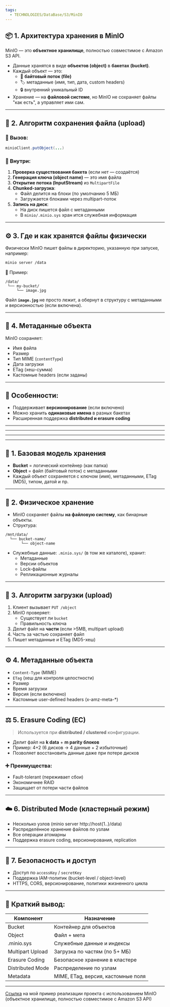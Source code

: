 ```yaml
---
tags:
  - TECHNOLOGIES/DataBase/S3/MinIO
---
```

## 📦 **1. Архитектура хранения в MinIO**
MinIO — это **объектное хранилище**, полностью совместимое с Amazon S3 API.
- Данные хранятся в виде **объектов (object)** в **бакетах (bucket)**.    
- Каждый объект — это:    
    - 📁 **байтовый поток (file)**        
    - 🏷️ метаданные (имя, тип, дата, custom headers)        
    - 🔒 внутренний уникальный ID        
- Хранение — на **файловой системе**, но MinIO не сохраняет файлы "как есть", а управляет ими сам.    

---
## 🔄 **2. Алгоритм сохранения файла (upload)**
### 🔧 Вызов:
```java
minioClient.putObject(...)
```
### 🔽 Внутри:
1. **Проверка существования бакета** (если нет — создаётся)    
2. **Генерация ключа (object name)** — это имя файла    
3. **Открытие потока (InputStream)** из `MultipartFile`    
4. **Chunked-загрузка**:    
    - Файл делится на блоки (по умолчанию 5 МБ)        
    - Загружается блоками через multipart-поток        
5. **Запись на диск**:    
    - На диск пишется файл с метаданными        
    - В `minio/.minio.sys` хран ится служебная информация        

---
## ⚙️ **3. Где и как хранятся файлы физически**
Физически MinIO пишет файлы в директорию, указанную при запуске, например:
```bash
minio server /data
```
📁 Пример:
```arduino
/data/
 └── my-bucket/
     └── image.jpg
```
Файл **`image.jpg`** не просто лежит, а обернут в структуру с метаданными и версионностью (если включена).

---
## 🔐 **4. Метаданные объекта**
MinIO сохраняет:
- Имя файла    
- Размер    
- Тип MIME (`contentType`)    
- Дата загрузки    
- ETag (хеш-сумма)    
- Кастомные headers (если заданы)    

---
## 🧠 Особенности:
- Поддерживает **версионирование** (если включено)    
- Можно хранить **одинаковые имена** в разных бакетах    
- Расширенная поддержка **distributed и erasure coding**    

---
---
---
---
## 🧱 1. **Базовая модель хранения**
- **Bucket** = логический контейнер (как папка)    
- **Object** = файл (байтовый поток) с метаданными    
- Каждый объект сохраняется с ключом (имя), метаданными, ETag (MD5), типом, датой и пр.    
---
## 📁 2. **Физическое хранение**
- MinIO сохраняет файлы **на файловую систему**, как бинарные объекты.    
- Структура:
```pgsql
/mnt/data/
  └── bucket-name/
       └── object-name
```
- Служебные данные: `.minio.sys/` (в том же каталоге), хранит:    
    - Метаданные        
    - Версии объектов        
    - Lock-файлы        
    - Репликационные журналы        

---
## 🔄 3. **Алгоритм загрузки (upload)**
1. Клиент вызывает `PUT /object`    
2. MinIO проверяет:    
    - Существует ли `bucket`        
    - Правильность ключа        
3. Делит файл на **части** (если >5MB, multipart upload)    
4. Часть за частью сохраняет файл    
5. Пишет метаданные и ETag (MD5-хеш)    

---
## ⚙️ 4. **Метаданные объекта**
- `Content-Type` (MIME)    
- `ETag` (хеш для контроля целостности)    
- Размер    
- Время загрузки    
- Версия (если включено)    
- Кастомные user-defined headers (x-amz-meta-*)    

---
## ⚖️ 5. **Erasure Coding (EC)**

> Используется при **distributed / clustered** конфигурации.
- Делит файл на **k data** + **m parity блоков**    
- Пример: 4+2 (6 дисков → 4 данные + 2 избыточные)    
- Позволяет восстановить данные даже при потере дисков    

### ➕ Преимущества:
- Fault-tolerant (переживает сбои)    
- Экономичнее RAID    
- Защищает от потери части файлов    

---
## ☁️ 6. **Distributed Mode** (кластерный режим)
- Несколько узлов (minio server http://host{1..}/data)    
- Распределённое хранение файлов по узлам    
- Все операции атомарны    
- Поддержка erasure coding, версионирования, replication    

---
## 🔐 7. **Безопасность и доступ**
- Доступ по `accessKey` / `secretKey`    
- Поддержка IAM-политик (bucket-level / object-level)    
- HTTPS, CORS, версионирование, политики жизненного цикла    

---
## 🧠 Краткий вывод:

|Компонент|Назначение|
|---|---|
|Bucket|Контейнер для объектов|
|Object|Файл + мета|
|.minio.sys|Служебные данные и индексы|
|Multipart Upload|Загрузка по частям (по 5+ МБ)|
|Erasure Coding|Безопасное хранение в кластере|
|Distributed Mode|Распределение по узлам|
|Metadata|MIME, ETag, версия, кастомные поля|

---
[Ссылка](https://github.com/yury-connect/ITM_task028_examples_MinIO) на мой пример реализации проекта с использованием MinIO 
(объектное хранилище, полностью совместимое с Amazon S3 API)


